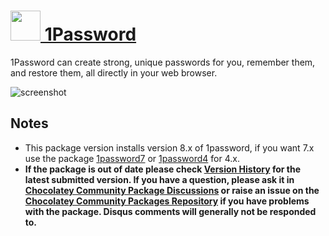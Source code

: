 # [<img src="https://cdn.jsdelivr.net/gh/chocolatey-community/chocolatey-packages@09451a71b28e4ee0b3ea3841ab130b1bbf46f9b0/icons/1password.png" height="48" width="48" /> 1Password](https://chocolatey.org/packages/1password8)

1Password can create strong, unique passwords for you, remember them, and restore them, all directly in your web browser.

![screenshot](https://github.com/chocolatey-community/chocolatey-packages/blob/master/automatic/1password/screenshot.webp?raw=true)

## Notes

- This package version installs version 8.x of 1password, if you want 7.x use the package [1password7](https://chocolatey.org/packages/1password7) or [1password4](https://chocolatey.org/packages/1password4) for 4.x.
- **If the package is out of date please check [Version History](#versionhistory) for the latest submitted version. If you have a question, please ask it in [Chocolatey Community Package Discussions](https://github.com/chocolatey-community/chocolatey-packages/discussions) or raise an issue on the [Chocolatey Community Packages Repository](https://github.com/chocolatey-community/chocolatey-packages/issues) if you have problems with the package. Disqus comments will generally not be responded to.**
